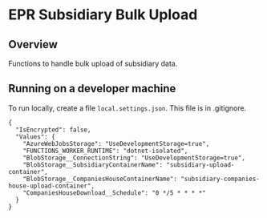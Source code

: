 # EPR Subsidiary Bulk Upload

## Overview

Functions to handle bulk upload of subsidiary data.


## Running on a developer machine
To run locally, create a file `local.settings.json`. This file is in .gitignore.

```
{
  "IsEncrypted": false,
  "Values": {
    "AzureWebJobsStorage": "UseDevelopmentStorage=true",
    "FUNCTIONS_WORKER_RUNTIME": "dotnet-isolated",
    "BlobStorage__ConnectionString": "UseDevelopmentStorage=true",
    "BlobStorage__SubsidiaryContainerName": "subsidiary-upload-container",
    "BlobStorage__CompaniesHouseContainerName": "subsidiary-companies-house-upload-container",
    "CompaniesHouseDownload__Schedule": "0 */5 * * * *"
  }
}
```
